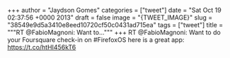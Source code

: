 
+++
author = "Jaydson Gomes"
categories = ["tweet"]
date = "Sat Oct 19 02:37:56 +0000 2013"
draft = false
image = "{TWEET_IMAGE}"
slug = "38549e9d5a3410e8eed10720cf50c0431ad715ea"
tags = ["tweet"]
title = """RT @FabioMagnoni: Want to..."""
+++
RT @FabioMagnoni: Want to do your Foursquare check-in on #FirefoxOS here is a great app: https://t.co/htHI456kT6
